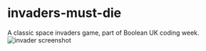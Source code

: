 # invaders-must-die
A classic space invaders game, part of Boolean UK coding week.
![invader screenshot](https://user-images.githubusercontent.com/101219485/187008110-23111fb7-e4ba-4248-83ee-c0fe95989e0c.PNG)
